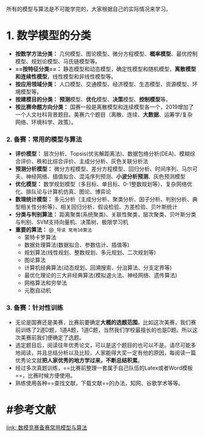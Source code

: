 所有的模型与算法是不可能学完的，大家根据自己的实际情况来学习。



# **1. 数学模型的分类**

- **按数学方法分类：** 几何模型、图论模型、微分方程模型、**概率模型**、最优控制模型、规划论模型、马氏链模型等。
- **==按特征分类==：** 静态模型和动态模型，确定性模型和随机模型，**离散模型和连续性模型**，线性模型和非线性模型等。
- **按应用领域分类：** 人口模型、交通模型、经济模型、生态模型、资源模型、环境模型等。
- **按建模目的分类：** **预测**模型、**优化**模型、**决策**模型、**控制模型**等。
- **按比赛命题方向分类：** 国赛一般是离散模型和连续模型各一个，2019增加了一个人文社科背景题目。美赛六个题目（离散、连续、**大数据**、运筹学/复杂网络、环境科学、政策）。



### **2. 备赛：常用的模型与算法**

- **评价模型：** 层次分析、Topsis(优劣解距离法)、数据包络分析(DEA)、模糊综合评价、秩和比综合评价、主成分分析、灰色关联分析法
- **预测分析模型：** 微分方程模型、差分方程模型、回归分析、时间序列、马尔可夫、神经网络、插值拟合、混沌序列预测、**小波分析预测**、灰色预测模型
- **优化模型：** 数学规划模型（多目标、单目标、0-1整数规划等）、复杂网络优化、排队论与计算机仿真、图论、博弈论
- **数理统计模型：** 多元分析（主成分分析、聚类分析、因子分析、判别分析、典型相关性分析等）、相关回归分析、假设检验、方差检验、贝叶斯统计
- **分类与判别算法：** 距离聚类(系统聚类)、关联性聚类，层次聚类、贝叶斯分类与判别、SVM支持向量机、决策树、极限学习机
- **重要的算法：** @`_导读 常用10算法`
  - 蒙特卡罗算法
  - 数据处理算法(数据拟合、参数估计、插值等)
  - 规划算法(线性规划、整数规划、多元规划、二次规划等)
  - 图论算法
  - 计算机经典算法(动态规划、回溯搜索、分治算法、分支定界等)
  - 最优化理论的三大非经典算法(模拟退火法、神经网络、遗传算法)
  - 网格算法和穷举法
  - 元胞自动机



### **3. 备赛：针对性训练**

- 无论是国赛还是美赛，比赛前要确定**大概的选题范围**。比如这次美赛，我们赛前训练了2道D题，1道A题，1道C题，当然我们学校最擅长的也是D题。所以这次美赛前我们便确定了选题。
- 选定题目后，阅读往年优秀论文，可以是这个题目的也可以不是。请尽可能多地阅读，并且总结分析以及比较，人家能得大奖一定有他的原因，每阅读一篇优秀论文就**把人家优秀的地方学过来，不断总结积累**。
- 经过多次真题训练，==比赛前整理一套属于自己队伍的Latex或者Word模板==，比赛时候方便使用。
- 熟练使用各种==查找文献，下载文献==的办法，知网、谷歌学术等等。





# #参考文献

[link: 数模竞赛备赛常用模型与算法](https://zhuanlan.zhihu.com/p/147853046)